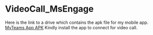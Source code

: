 # VideoCall_MsEngage
Here is the link to a drive which contains the apk file for my mobile app.
[MyTeams App APK](https://drive.google.com/folderview?id=1ubhyRGY-MfOgL2Y16tsve6gzVJbiEJOr)
Kindly install the app to connect for video call. 

